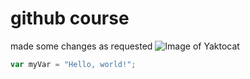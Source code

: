 # github course #
made some changes as requested 
![Image of Yaktocat](https://octodex.github.com/images/yaktocat.png)
``` javascript
var myVar = "Hello, world!";
```
